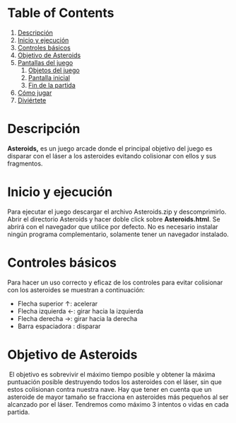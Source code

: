 



# Table of Contents

1. [Descripción](#Descripción)
2. [Inicio y ejecución](#Inicio-y-ejecución)
3. [Controles básicos](#Controles-básicos)
4. [Objetivo de Asteroids](#Objetivo-de-Asteroids)
5. [Pantallas del juego](#Pantallas-del-juego)
   1. [Objetos del juego](##Objetos-del-juego)
   2. [Pantalla inicial](##Pantalla-inicial)
   3. [Fin de la partida](##Fin-de-la-partida)
6. [Cómo jugar](#Cómo-jugar)
7. [Diviértete](#Diviértete)



# Descripción	
**Asteroids,** es un juego arcade donde el principal objetivo del juego es disparar con el láser a los asteroides evitando colisionar con ellos y sus fragmentos.


# Inicio y ejecución
Para ejecutar el juego descargar el archivo Asteroids.zip y descomprimirlo. Abrir el directorio Asteroids y hacer doble click sobre **Asteroids.html**. Se abrirá con el navegador que utilice por defecto. No es necesario instalar ningún programa complementario, solamente tener un navegador instalado. 


# Controles básicos
Para hacer un uso correcto y eficaz de los controles para evitar colisionar con los asteroides se muestran a continuación: 

* Flecha superior      ↑: acelerar
* Flecha izquierda ←: girar hacia la izquierda
* Flecha derecha   →: girar hacia la derecha
* Barra espaciadora  : disparar


# Objetivo de Asteroids
&nbsp;El objetivo es sobrevivir el máximo tiempo posible y obtener la máxima puntuación posible destruyendo todos los asteroides con el láser, sin que estos colisionan contra nuestra nave. 
Hay que tener en cuenta que un asteroide de mayor tamaño se fracciona en asteroides más pequeños al ser alcanzado por el láser.
Tendremos como máximo 3 intentos o vidas en cada partida.




